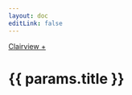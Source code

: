 ```yaml
---
layout: doc
editLink: false
---
```


<script setup>
import { useData } from 'vitepress'
import Badge from '@/components/Badge.vue'
const { params } = useData()
</script>

<Badge><a href="/plus/">Clairview +</a></Badge>

<h1>{{ params.title }}</h1>

<!-- @content -->
